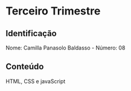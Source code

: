 # Terceiro Trimestre

## Identificação
Nome: Camilla Panasolo Baldasso - Número: 08

## Conteúdo
HTML, CSS e javaScript
